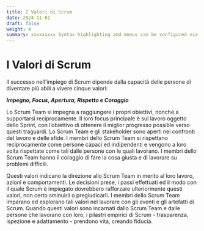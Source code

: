 ```yaml
---
title: I Valori di Scrum
date: 2024-11-01
draft: false
weight: 4
summary: xxxxxxxxx Syntax highlighting and menus can be configured via `config.toml`.
---
```

# I Valori di Scrum
Il successo nell'impiego di Scrum dipende dalla capacità delle persone di diventare più abili a vivere cinque valori:

***Impegno, Focus, Apertura, Rispetto e Coraggio***

Lo Scrum Team si impegna a raggiungere i propri obiettivi, nonché a supportarsi reciprocamente. Il loro focus principale è sul lavoro oggetto dello Sprint, con l’obiettivo di ottenere il miglior progresso possible verso questi traguardi. Lo Scrum Team e gli stakeholder sono aperti nei confronti del lavoro e delle sfide. I membri dello Scrum Team si rispettano reciprocamente come persone capaci ed indipendenti e vengono a loro volta rispettate come tali dalle persone con le quali lavorano. I membri dello Scrum Team hanno il coraggio di fare la cosa giusta e di lavorare su problemi difficili.

Questi valori indicano la direzione allo Scrum Team in merito al loro lavoro, azioni e comportamenti. Le decisioni prese, i passi effettuati ed il modo con il quale Scrum è impiegato dovrebbero rafforzare ulteriormente questi valori, non certo sminuirli o pregiudicarli. I membri dello Scrum Team imparano ed esplorano tali valori nel lavorare con gli eventi e gli artefatti di Scrum. Quando questi valori sono incarnati dallo Scrum Team e dalle persone che lavorano con loro, i pilastri empirici di Scrum - trasparenza, ispezione e adattamento - prendono vita, creando fiducia.